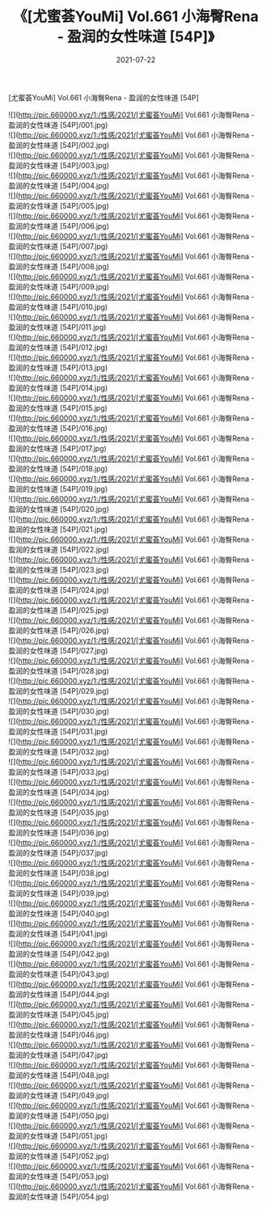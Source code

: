 ﻿---
layout: post
title:  《[尤蜜荟YouMi] Vol.661 小海臀Rena - 盈润的女性味道 [54P]》
date:   2021-07-22
img: http://pic.660000.xyz/1:/性感/2021/[尤蜜荟YouMi] Vol.661 小海臀Rena - 盈润的女性味道 [54P]/000.jpg
categories: [美女, 清纯, 唯美]
---

[尤蜜荟YouMi] Vol.661 小海臀Rena - 盈润的女性味道 [54P]

  ![](http://pic.660000.xyz/1:/性感/2021/[尤蜜荟YouMi] Vol.661 小海臀Rena - 盈润的女性味道 [54P]/001.jpg) <br> ![](http://pic.660000.xyz/1:/性感/2021/[尤蜜荟YouMi] Vol.661 小海臀Rena - 盈润的女性味道 [54P]/002.jpg) <br> ![](http://pic.660000.xyz/1:/性感/2021/[尤蜜荟YouMi] Vol.661 小海臀Rena - 盈润的女性味道 [54P]/003.jpg) <br> ![](http://pic.660000.xyz/1:/性感/2021/[尤蜜荟YouMi] Vol.661 小海臀Rena - 盈润的女性味道 [54P]/004.jpg) <br> ![](http://pic.660000.xyz/1:/性感/2021/[尤蜜荟YouMi] Vol.661 小海臀Rena - 盈润的女性味道 [54P]/005.jpg) <br> ![](http://pic.660000.xyz/1:/性感/2021/[尤蜜荟YouMi] Vol.661 小海臀Rena - 盈润的女性味道 [54P]/006.jpg) <br> ![](http://pic.660000.xyz/1:/性感/2021/[尤蜜荟YouMi] Vol.661 小海臀Rena - 盈润的女性味道 [54P]/007.jpg) <br> ![](http://pic.660000.xyz/1:/性感/2021/[尤蜜荟YouMi] Vol.661 小海臀Rena - 盈润的女性味道 [54P]/008.jpg) <br> ![](http://pic.660000.xyz/1:/性感/2021/[尤蜜荟YouMi] Vol.661 小海臀Rena - 盈润的女性味道 [54P]/009.jpg) <br> ![](http://pic.660000.xyz/1:/性感/2021/[尤蜜荟YouMi] Vol.661 小海臀Rena - 盈润的女性味道 [54P]/010.jpg) <br> ![](http://pic.660000.xyz/1:/性感/2021/[尤蜜荟YouMi] Vol.661 小海臀Rena - 盈润的女性味道 [54P]/011.jpg) <br> ![](http://pic.660000.xyz/1:/性感/2021/[尤蜜荟YouMi] Vol.661 小海臀Rena - 盈润的女性味道 [54P]/012.jpg) <br> ![](http://pic.660000.xyz/1:/性感/2021/[尤蜜荟YouMi] Vol.661 小海臀Rena - 盈润的女性味道 [54P]/013.jpg) <br> ![](http://pic.660000.xyz/1:/性感/2021/[尤蜜荟YouMi] Vol.661 小海臀Rena - 盈润的女性味道 [54P]/014.jpg) <br> ![](http://pic.660000.xyz/1:/性感/2021/[尤蜜荟YouMi] Vol.661 小海臀Rena - 盈润的女性味道 [54P]/015.jpg) <br> ![](http://pic.660000.xyz/1:/性感/2021/[尤蜜荟YouMi] Vol.661 小海臀Rena - 盈润的女性味道 [54P]/016.jpg) <br> ![](http://pic.660000.xyz/1:/性感/2021/[尤蜜荟YouMi] Vol.661 小海臀Rena - 盈润的女性味道 [54P]/017.jpg) <br> ![](http://pic.660000.xyz/1:/性感/2021/[尤蜜荟YouMi] Vol.661 小海臀Rena - 盈润的女性味道 [54P]/018.jpg) <br> ![](http://pic.660000.xyz/1:/性感/2021/[尤蜜荟YouMi] Vol.661 小海臀Rena - 盈润的女性味道 [54P]/019.jpg) <br> ![](http://pic.660000.xyz/1:/性感/2021/[尤蜜荟YouMi] Vol.661 小海臀Rena - 盈润的女性味道 [54P]/020.jpg) <br> ![](http://pic.660000.xyz/1:/性感/2021/[尤蜜荟YouMi] Vol.661 小海臀Rena - 盈润的女性味道 [54P]/021.jpg) <br> ![](http://pic.660000.xyz/1:/性感/2021/[尤蜜荟YouMi] Vol.661 小海臀Rena - 盈润的女性味道 [54P]/022.jpg) <br> ![](http://pic.660000.xyz/1:/性感/2021/[尤蜜荟YouMi] Vol.661 小海臀Rena - 盈润的女性味道 [54P]/023.jpg) <br> ![](http://pic.660000.xyz/1:/性感/2021/[尤蜜荟YouMi] Vol.661 小海臀Rena - 盈润的女性味道 [54P]/024.jpg) <br> ![](http://pic.660000.xyz/1:/性感/2021/[尤蜜荟YouMi] Vol.661 小海臀Rena - 盈润的女性味道 [54P]/025.jpg) <br> ![](http://pic.660000.xyz/1:/性感/2021/[尤蜜荟YouMi] Vol.661 小海臀Rena - 盈润的女性味道 [54P]/026.jpg) <br> ![](http://pic.660000.xyz/1:/性感/2021/[尤蜜荟YouMi] Vol.661 小海臀Rena - 盈润的女性味道 [54P]/027.jpg) <br> ![](http://pic.660000.xyz/1:/性感/2021/[尤蜜荟YouMi] Vol.661 小海臀Rena - 盈润的女性味道 [54P]/028.jpg) <br> ![](http://pic.660000.xyz/1:/性感/2021/[尤蜜荟YouMi] Vol.661 小海臀Rena - 盈润的女性味道 [54P]/029.jpg) <br> ![](http://pic.660000.xyz/1:/性感/2021/[尤蜜荟YouMi] Vol.661 小海臀Rena - 盈润的女性味道 [54P]/030.jpg) <br> ![](http://pic.660000.xyz/1:/性感/2021/[尤蜜荟YouMi] Vol.661 小海臀Rena - 盈润的女性味道 [54P]/031.jpg) <br> ![](http://pic.660000.xyz/1:/性感/2021/[尤蜜荟YouMi] Vol.661 小海臀Rena - 盈润的女性味道 [54P]/032.jpg) <br> ![](http://pic.660000.xyz/1:/性感/2021/[尤蜜荟YouMi] Vol.661 小海臀Rena - 盈润的女性味道 [54P]/033.jpg) <br> ![](http://pic.660000.xyz/1:/性感/2021/[尤蜜荟YouMi] Vol.661 小海臀Rena - 盈润的女性味道 [54P]/034.jpg) <br> ![](http://pic.660000.xyz/1:/性感/2021/[尤蜜荟YouMi] Vol.661 小海臀Rena - 盈润的女性味道 [54P]/035.jpg) <br> ![](http://pic.660000.xyz/1:/性感/2021/[尤蜜荟YouMi] Vol.661 小海臀Rena - 盈润的女性味道 [54P]/036.jpg) <br> ![](http://pic.660000.xyz/1:/性感/2021/[尤蜜荟YouMi] Vol.661 小海臀Rena - 盈润的女性味道 [54P]/037.jpg) <br> ![](http://pic.660000.xyz/1:/性感/2021/[尤蜜荟YouMi] Vol.661 小海臀Rena - 盈润的女性味道 [54P]/038.jpg) <br> ![](http://pic.660000.xyz/1:/性感/2021/[尤蜜荟YouMi] Vol.661 小海臀Rena - 盈润的女性味道 [54P]/039.jpg) <br> ![](http://pic.660000.xyz/1:/性感/2021/[尤蜜荟YouMi] Vol.661 小海臀Rena - 盈润的女性味道 [54P]/040.jpg) <br> ![](http://pic.660000.xyz/1:/性感/2021/[尤蜜荟YouMi] Vol.661 小海臀Rena - 盈润的女性味道 [54P]/041.jpg) <br> ![](http://pic.660000.xyz/1:/性感/2021/[尤蜜荟YouMi] Vol.661 小海臀Rena - 盈润的女性味道 [54P]/042.jpg) <br> ![](http://pic.660000.xyz/1:/性感/2021/[尤蜜荟YouMi] Vol.661 小海臀Rena - 盈润的女性味道 [54P]/043.jpg) <br> ![](http://pic.660000.xyz/1:/性感/2021/[尤蜜荟YouMi] Vol.661 小海臀Rena - 盈润的女性味道 [54P]/044.jpg) <br> ![](http://pic.660000.xyz/1:/性感/2021/[尤蜜荟YouMi] Vol.661 小海臀Rena - 盈润的女性味道 [54P]/045.jpg) <br> ![](http://pic.660000.xyz/1:/性感/2021/[尤蜜荟YouMi] Vol.661 小海臀Rena - 盈润的女性味道 [54P]/046.jpg) <br> ![](http://pic.660000.xyz/1:/性感/2021/[尤蜜荟YouMi] Vol.661 小海臀Rena - 盈润的女性味道 [54P]/047.jpg) <br> ![](http://pic.660000.xyz/1:/性感/2021/[尤蜜荟YouMi] Vol.661 小海臀Rena - 盈润的女性味道 [54P]/048.jpg) <br> ![](http://pic.660000.xyz/1:/性感/2021/[尤蜜荟YouMi] Vol.661 小海臀Rena - 盈润的女性味道 [54P]/049.jpg) <br> ![](http://pic.660000.xyz/1:/性感/2021/[尤蜜荟YouMi] Vol.661 小海臀Rena - 盈润的女性味道 [54P]/050.jpg) <br> ![](http://pic.660000.xyz/1:/性感/2021/[尤蜜荟YouMi] Vol.661 小海臀Rena - 盈润的女性味道 [54P]/051.jpg) <br> ![](http://pic.660000.xyz/1:/性感/2021/[尤蜜荟YouMi] Vol.661 小海臀Rena - 盈润的女性味道 [54P]/052.jpg) <br> ![](http://pic.660000.xyz/1:/性感/2021/[尤蜜荟YouMi] Vol.661 小海臀Rena - 盈润的女性味道 [54P]/053.jpg) <br> ![](http://pic.660000.xyz/1:/性感/2021/[尤蜜荟YouMi] Vol.661 小海臀Rena - 盈润的女性味道 [54P]/054.jpg) <br>